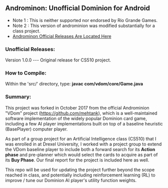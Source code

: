 ## Androminon: Unofficial Dominion for Android

- Note 1 : This is neither supported nor endorsed by Rio Grande Games.
- Note 2 : This version of androminion was modified substantially for a class project.
- [Androminon Official Releases Are Located Here](https://github.com/mehtank/androminion/releases)

### Unofficial Releases:

Version 1.0.0  ---  Original release for CS510 project.

### How to Compile:

Within the 'src/' directory, type: __javac com/vdom/core/Game.java__

### Summary:

This project was forked in October 2017 from the official Androminion "VDom" project (https://github.com/mehtank), which is a well-maintained software implementation of the widely popular Dominion card game, including a few AI player implementations built on top of a baseline heuristic (BasePlayer) computer player.

As part of a group project for an Artificial Intelligence class (CS510) that I was enrolled in at Drexel University, I worked with a project group to extend the VDom baseline player to include both a forward search for its __Action phase__ and pre-planner which would select the cards to acquire as part of its __Buy Phase__.  Our final report for the project is included here as well.

This repo will be used for updating the project further beyond the scope reached in class, and potentially including reinforcement learning (RL) to improve / tune our Dominion AI player's utility function weights.

